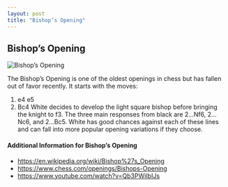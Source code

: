 ```yaml
---
layout: post
title: "Bishop’s Opening"
---
```


## Bishop’s Opening

![Bishop’s Opening](https://www.thechesswebsite.com/wp-content/uploads/2021/05/bishops-chess-opening.png)

The Bishop’s Opening is one of the oldest openings in chess but has fallen out of favor recently. It starts with the moves:
1. e4 e5
2. Bc4
White decides to develop the light square bishop before bringing the knight to f3. The three main responses from black are 2…Nf6, 2…Nc6, and 2…Bc5. White has good chances against each of these lines and can fall into more popular opening variations if they choose. 


#### Additional Information for Bishop’s Opening

- https://en.wikipedia.org/wiki/Bishop%27s_Opening
- https://www.chess.com/openings/Bishops-Opening
- https://www.youtube.com/watch?v=Qb3PWiIbIJs
